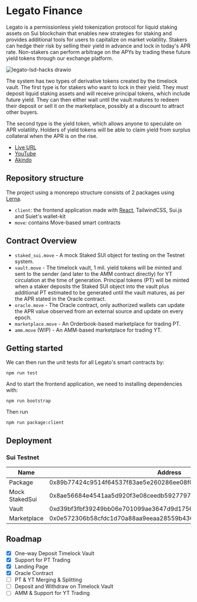 # Legato Finance

Legato is a permissionless yield tokenization protocol for liquid staking assets on Sui blockchain that enables new strategies for staking and provides additional tools for users to capitalize on market volatility. Stakers can hedge their risk by selling their yield in advance and lock in today's APR rate. Non-stakers can perform arbitrage on the APYs by trading these future yield tokens through our exchange platform.

![legato-lsd-hacks drawio](https://github.com/pisuthd/legato-finance/assets/18402217/557e9f25-4494-4dd3-ba1f-f4b07a3124a6)


The system has two types of derivative tokens created by the timelock vault. The first type is for stakers who want to lock in their yield. They must deposit liquid staking assets and will receive principal tokens, which include future yield. They can then either wait until the vault matures to redeem their deposit or sell it on the marketplace, possibly at a discount to attract other buyers.

The second type is the yield token, which allows anyone to speculate on APR volatility. Holders of yield tokens will be able to claim yield from surplus collateral when the APR is on the rise.





- [Live URL](https://app.legato.finance)
- [YouTube](https://youtu.be/INN8mz4Qzws)
- [Akindo](https://app.akindo.io/communities/xKao6wZaqu6XPWv6/products/d8RoedOEZtVDx7N2)

## Repository structure

The project using a monorepo structure consists of 2 packages using [Lerna](https://lerna.js.org).

- `client`: the frontend application made with [React](https://react.dev/), TailwindCSS, Sui.js and Suiet's wallet-kit
- `move`: contains Move-based smart contracts

## Contract Overview

- `staked_sui.move` - A mock Staked SUI object for testing on the Testnet system.
- `vault.move` - The timelock vault, 1 mil. yield tokens will be minted and sent to the sender (and later to the AMM contract directly) for YT circulation at the time of generation. Principal tokens (PT) will be minted when a staker deposits the Staked SUI object into the vault plus additional PT estimated to be generated until the vault matures, as per the APR stated in the Oracle contract.
- `oracle.move` - The Oracle contract, only authorized wallets can update the APR value observed from an external source and update on every epoch.
- `marketplace.move` - An Orderbook-based marketplace for trading PT.
- `amm.move` (WIP) - An AMM-based marketplace for trading YT.

## Getting started

We can then run the unit tests for all Legato's smart contracts by:

```
npm run test
```

And to start the frontend application, we need to installing dependencies with:

```
npm run bootstrap
```
Then run
```
npm run package:client
```

## Deployment

### Sui Testnet

Name | Address 
--- | --- 
Package | 0x89b77424c9514f64537f83ae5e260286ee08f03bbc723cf1cc15c601cea9fb8d
Mock StakedSui | 0x8ae56684e4541aa5d920f3e08ceedb5927797818e420474e1b7a3b6ef28730a0
Vault | 0xd39bf3fbf39249bb06e701099ae3647d9d17564de26f0a01c07b9b34559098fc
Marketplace | 0x0e572306b58cfdc1d70a88aa9eeaa28559b43083d87d8813f06999a100ebe66e

## Roadmap

- [x] One-way Deposit Timelock Vault
- [x] Support for PT Trading
- [x] Landing Page
- [x] Oracle Contract
- [ ] PT & YT Merging & Splitting
- [ ] Deposit and Withdraw on Timelock Vault
- [ ] AMM & Support for YT Trading
